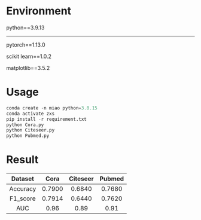 # Environment
python==3.9.13
***
pytorch==1.13.0

scikit learn==1.0.2

matplotlib==3.5.2

# Usage

```python
conda create -n miao python=3.8.15
conda activate zxs
pip install -r requirement.txt
python Cora.py
python Citeseer.py
python Pubmed.py
```

# Result
| Dataset | Cora | Citeseer | Pubmed |
|:-: | :-: | :-: | :-: |
|Accuracy|0.7900|0.6840|0.7680|
|F1_score|0.7914|0.6440|0.7620|
|AUC|0.96|0.89|0.91|

